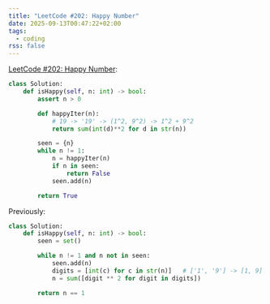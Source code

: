 ```yaml
---
title: "LeetCode #202: Happy Number"
date: 2025-09-13T00:47:22+02:00
tags:
  - coding
rss: false
---
```


[LeetCode #202: Happy Number](https://leetcode.com/problems/happy-number/):

```python
class Solution:
    def isHappy(self, n: int) -> bool:
        assert n > 0

        def happyIter(n):
            # 19 -> '19' -> (1^2, 9^2) -> 1^2 + 9^2
            return sum(int(d)**2 for d in str(n))

        seen = {n}
        while n != 1:
            n = happyIter(n)
            if n in seen:
                return False
            seen.add(n)

        return True
```

Previously:

```python
class Solution:
    def isHappy(self, n: int) -> bool:
        seen = set()

        while n != 1 and n not in seen:
            seen.add(n)
            digits = [int(c) for c in str(n)]   # ['1', '9'] -> [1, 9]
            n = sum([digit ** 2 for digit in digits])

        return n == 1
```
